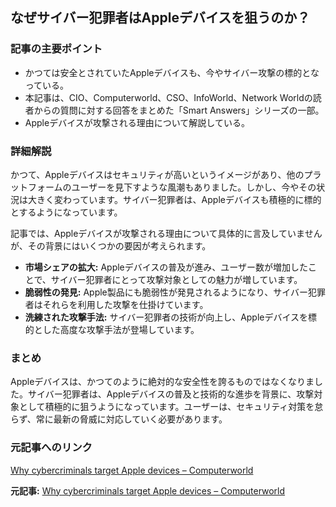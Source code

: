 ## なぜサイバー犯罪者はAppleデバイスを狙うのか？

### 記事の主要ポイント

* かつては安全とされていたAppleデバイスも、今やサイバー攻撃の標的となっている。
* 本記事は、CIO、Computerworld、CSO、InfoWorld、Network Worldの読者からの質問に対する回答をまとめた「Smart Answers」シリーズの一部。
* Appleデバイスが攻撃される理由について解説している。

### 詳細解説

かつて、Appleデバイスはセキュリティが高いというイメージがあり、他のプラットフォームのユーザーを見下すような風潮もありました。しかし、今やその状況は大きく変わっています。サイバー犯罪者は、Appleデバイスも積極的に標的とするようになっています。

記事では、Appleデバイスが攻撃される理由について具体的に言及していませんが、その背景にはいくつかの要因が考えられます。

* **市場シェアの拡大:** Appleデバイスの普及が進み、ユーザー数が増加したことで、サイバー犯罪者にとって攻撃対象としての魅力が増しています。
* **脆弱性の発見:** Apple製品にも脆弱性が発見されるようになり、サイバー犯罪者はそれらを利用した攻撃を仕掛けています。
* **洗練された攻撃手法:** サイバー犯罪者の技術が向上し、Appleデバイスを標的とした高度な攻撃手法が登場しています。

### まとめ

Appleデバイスは、かつてのように絶対的な安全性を誇るものではなくなりました。サイバー犯罪者は、Appleデバイスの普及と技術的な進歩を背景に、攻撃対象として積極的に狙うようになっています。ユーザーは、セキュリティ対策を怠らず、常に最新の脅威に対応していく必要があります。

### 元記事へのリンク

[Why cybercriminals target Apple devices – Computerworld](https://www.computerworld.com/article/3716398/why-cybercriminals-target-apple-devices.html)


**元記事:** [Why cybercriminals target Apple devices – Computerworld](https://www.computerworld.com/article/3970892/why-cyber-criminals-target-apple-devices.html)